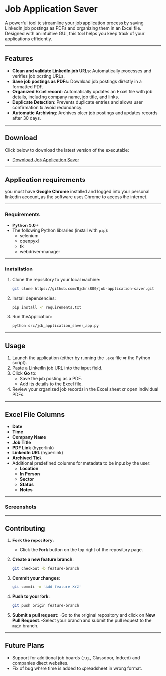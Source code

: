 # Job Application Saver

A powerful tool to streamline your job application process by saving LinkedIn job postings as PDFs and organizing them in an Excel file. Designed with an intuitive GUI, this tool helps you keep track of your applications efficiently.

---

## Features
- **Clean and validate LinkedIn job URLs**: Automatically processes and verifies job posting URLs.
- **Save job postings as PDFs**: Download job postings directly in a formatted PDF.
- **Organized Excel record**: Automatically updates an Excel file with job details, including company name, job title, and links.
- **Duplicate Detection**: Prevents duplicate entries and allows user confirmation to avoid redundancy.
- **Automatic Archiving**: Archives older job postings and updates records after 30 days.

---

## Download
Click below to download the latest version of the executable:
- [Download Job Application Saver](https://github.com/Bjohns800/job-application-saver/releases/latest)

---

## Application requirements
you must have **Google Chrome** installed and logged into your personal linkedin acocunt, as the software uses Chrome to access the internet.

---

### Requirements
- **Python 3.8+**
- The following Python libraries (install with `pip`):
  - selenium
  - openpyxl
  - tk
  - webdriver-manager

---

### Installation

1. Clone the repository to your local machine:

   ```bash
   git clone https://github.com/Bjohns800/job-application-saver.git
   ```

2. Install dependencies:

   ```bash
   pip install -r requirements.txt
   ```

3. Run theApplication:

   ```bash
   python src/job_application_saver_app.py
   ```

---

## Usage

1. Launch the application (either by running the `.exe` file or the Python script).
2. Paste a LinkedIn job URL into the input field.
3. Click **Go** to:
   - Save the job posting as a PDF.
   - Add its details to the Excel file.
4. Review your organized job records in the Excel sheet or open individual PDFs.

---

## Excel File Columns
- **Date**
- **Time**
- **Company Name**
- **Job Title**
- **PDF Link** (hyperlink)
- **LinkedIn URL** (hyperlink)
- **Archived Tick**
- Additional predefined columns for metadata to be input by the user:
  - **Location**
  - **In Person**
  - **Sector**
  - **Status**
  - **Notes**

---

### Screenshots






---

## Contributing

1. **Fork the repository**:
   - Click the **Fork** button on the top right of the repository page.

2. **Create a new feature branch**:
   ```bash
   git checkout -b feature-branch
   ```
   
3. **Commit your changes**:
   ```bash
   git commit -m "Add feature XYZ"
   ```
   
4. **Push to your fork**:
   ```bash
   git push origin feature-branch
   ```

5. **Submit a pull request**:
   -Go to the original repository and click on **New Pull Request**.
   -Select your branch and submit the pull request to the `main` branch.

---

## Future Plans
  - Support for additional job boards (e.g., Glassdoor, Indeed) and companies direct websites.
  - Fix of bug where time is added to spreadsheet in wrong format.

   
   

